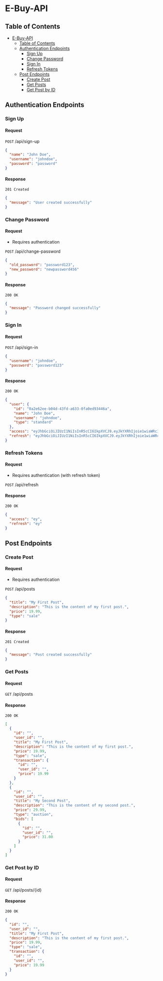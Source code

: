 # E-Buy-API

## Table of Contents
- [E-Buy-API](#e-buy-api)
  - [Table of Contents](#table-of-contents)
  - [Authentication Endpoints](#authentication-endpoints)
    - [Sign Up](#sign-up)
    - [Change Password](#change-password)
    - [Sign In](#sign-in)
    - [Refresh Tokens](#refresh-tokens)
  - [Post Endpoints](#post-endpoints)
    - [Create Post](#create-post)
    - [Get Posts](#get-posts)
    - [Get Post by ID](#get-post-by-id)

## Authentication Endpoints

### Sign Up

#### Request

`POST` /api/sign-up

```json
{
  "name": "John Doe",
  "username": "johndoe",
  "password": "password"
}
```

#### Response

`201 Created`

```json
{
  "message": "User created successfully"
}
```

### Change Password

#### Request

- Requires authentication

`POST` /api/change-password

```json
{
  "old_password": "password123",
  "new_password": "newpassword456"
}
```

#### Response

`200 OK`

```json
{
  "message": "Password changed successfully"
}
```

### Sign In

#### Request

`POST` /api/sign-in

```json
{
  "username": "johndoe",
  "password": "password123"
}
```

#### Response

`200 OK`

```json
{
  "user": {
    "id": "0a2e62ee-b04d-43fd-a633-0fa0ed93446a",
    "name": "John Doe",
    "username": "johndoe",
    "type": "standard"
  },
  "access": "eyJhbGciOiJIUzI1NiIsInR5cCI6IkpXVCJ9.eyJkYXRhIjoie1wiaWRcIjpcIjBhMmU2MmVlLWIwNGQtNDNmZC1hNjMzLTBmYTBlZDkzNDQ2YVwiLFwibmFtZVwiOlwiSm9obiBEb2VcIixcInN0YXR1c1wiOlwiYWN0aXZlXCIsXCJ0eXBlXCI6XCJzdGFuZGFyZFwiLFwidXNlcm5hbWVcIjpcImpvaG5kb2VcIn0iLCJleHAiOjE3NDM2MzAzNzcsImlzcyI6ImF1dGgwIn0.tUzuYSsH_nw5bH9Z8T6xDrOqY9NpTDIEUI70KOuUsms",
  "refresh": "eyJhbGciOiJIUzI1NiIsInR5cCI6IkpXVCJ9.eyJkYXRhIjoie1wiaWRcIjpcIjBhMmU2MmVlLWIwNGQtNDNmZC1hNjMzLTBmYTBlZDkzNDQ2YVwiLFwibmFtZVwiOlwiSm9obiBEb2VcIixcInN0YXR1c1wiOlwiYWN0aXZlXCIsXCJ0eXBlXCI6XCJzdGFuZGFyZFwiLFwidXNlcm5hbWVcIjpcImpvaG5kb2VcIn0iLCJleHAiOjE3NDYyMTg3NzcsImlzcyI6ImF1dGgwIn0.bilvcZgMHani1-gfuyCnXuw-2iAJDzSm7MZlQxc0Ht0"
}
```

### Refresh Tokens

#### Request

- Requires authentication (with refresh token)

`POST` /api/refresh

#### Response

`200 OK`

```json
{
  "access": "ey",
  "refresh": "ey"
}
```

## Post Endpoints

### Create Post

#### Request

- Requires authentication

`POST` /api/posts

```json
{
  "title": "My First Post",
  "description": "This is the content of my first post.",
  "price": 19.99,
  "type": "sale"
}
```

#### Response

`201 Created`

```json
{
  "message": "Post created successfully"
}
```

### Get Posts

#### Request

`GET` /api/posts

#### Response

`200 OK`

```json
[
  {
    "id": "",
    "user_id": "",
    "title": "My First Post",
    "description": "This is the content of my first post.",
    "price": 19.99,
    "type": "sale",
    "transaction": {
      "id": "",
      "user_id": "",
      "price": 19.99
    }
  },
  {
    "id": "",
    "user_id": "",
    "title": "My Second Post",
    "description": "This is the content of my second post.",
    "price": 29.99,
    "type": "auction",
    "bids": [
      {
        "id": "",
        "user_id": "",
        "price": 31.00
      }
    ]
  }
]
```

### Get Post by ID

#### Request

`GET` /api/posts/{id}

#### Response

`200 OK`

```json
{
  "id": "",
  "user_id": "",
  "title": "My First Post",
  "description": "This is the content of my first post.",
  "price": 19.99,
  "type": "sale",
  "transaction": {
    "id": "",
    "user_id": "",
    "price": 19.99
  }
}
```
